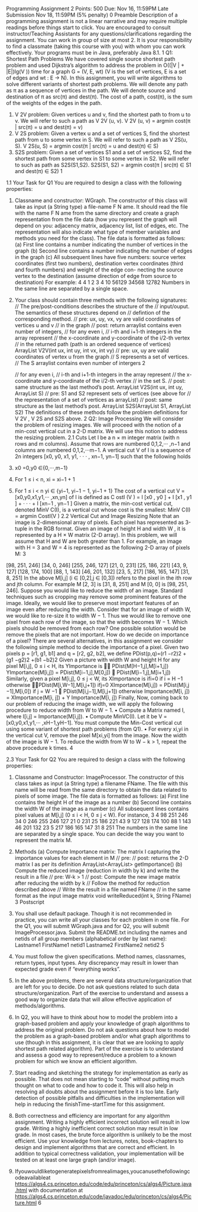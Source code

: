Programming Assignment 2
Points: 500
Due: Nov 16, 11:59PM
Late Submission Nov 18, 11:59PM (5% penalty)
0 Preamble
Description of a programming assignment is not a linear narrative and may require multiple readings before things start to click. You are encouraged to consult instructor/Teaching Assistants for any questions/clarifications regarding the assignment. You can work in group of size at most 2. It is your responsibility to find a classmate (taking this course with you) with whom you can work effectively. Your programs must be in Java, preferably Java 8.1.
1 Q1: Shortest Path Problems
We have covered single source shortest path problem and used Dijkstra’s algorithm to address the problem in O((|V | + |E|)lg(V )) time for a graph G = (V, E, wt) (V is the set of vertices, E is a set of edges and wt : E → N). In this assignment, you will write algorithms to solve different variants of shortest path problems. We will denote any path as π as a sequence of vertices in the path. We will denote source and destination of π as src(π) and dest(π). The cost of a path, cost(π), is the sum of the weights of the edges in the path.
1. V 2V problem: Given vertices u and v, find the shortest path to from u to v. We will refer to such a path as V 2V (u, v).
V 2V (u, v) = argmin cost(π | src(π) = u and dest(π) = v)
2. V 2S problem: Given a vertex u and a set of vertices S, find the shortest path from u to some
vertex in S. We will refer to such a path as V 2S(u, S).
V 2S(u, S) = argmin cost(π | src(π) = u and dest(π) ∈ S)
3. S2S problem: Given a set of vertices S1 and a set of vertices S2, find the shortest path from some vertex in S1 to some vertex in S2. We will refer to such as path as S2S(S1,S2).
S2S(S1, S2) = argmin cost(π | src(π) ∈ S1 and dest(π) ∈ S2) 1

1.1 Your Task for Q1
You are required to design a class with the following properties:
1. Classname and constructor: WGraph. The constructor of this class will take as input (a String type) a file-name F N ame. It should read the file with the name F N ame from the same directory and create a graph representation from the file data (how you represent the graph will depend on you: adjacency matrix, adjacency list, list of edges, etc. The representation will also indicate what type of member variables and methods you need for the class). The file data is formatted as follows:
(a) First line contains a number indicating the number of vertices in the graph
(b) Second line contains a number indicating the number of edges in the graph
(c) All subsequent lines have five numbers: source vertex coordinates (first two numbers), destination vertex coordinates (third and fourth numbers) and weight of the edge con- necting the source vertex to the destination (assume direction of edge from source to destination)
For example:
4
4
1 2 3 4 10 56129 34568 12782
Numbers in the same line are separated by a single space.
2. Your class should contain three methods with the following signatures:
     // The pre/post-conditions describes the structure of the
     // input/ouput. The semantics of these structures depend on
     // defintion of the corresponding method.
     // pre:  ux, uy, vx, vy are valid coordinates of vertices u and v
     //       in the graph
     // post: return arraylist contains even number of integers,
     //       for any even i,
     //       i-th and i+1-th integers in the array represent
     //       the x-coordinate and y-coordinate of the i/2-th vertex
     //       in the returned path (path is an ordered sequence of vertices)
     ArrayList<Integer> V2V(int ux, int uy, int vx, int vy)
     // pre:  ux, uy are valid coordinates of vertex u from the graph
     //       S represents a set of vertices.
     //       The S arraylist contains even number of intergers
2

     //       for any even i,
     //       i-th and i+1-th integers in the array represent
     //       the x-coordinate and y-coordinate of the i/2-th vertex
     //       in the set S.
     // post: same structure as the last method’s post.
     ArrayList<Integer> V2S(int ux, int uy, ArrayList<Integer> S)
     // pre:  S1 and S2 represent sets of vertices (see above for
     //       the representation of a set of vertices as arrayList)
     // post: same structure as the last method’s post.
     ArrayList<Integer> S2S(ArrayList<Integer> S1, ArrayList<Integer> S2)
The definitions of these methods follow the problem definitions for V 2V , V 2S and S2S above.
2 Q2: Image Processing
We will consider the problem of resizing images. We will proceed with the notion of a min-cost vertical cut in a 2-D matrix. We will use this notion to address the resizing problem.
2.1 Cuts
Let I be a n × m integer matrix (with n rows and m columns). Assume that rows are numbered 0,1,2,··· ,n−1 and columns are numbered 0,1,2,···m−1. A vertical cut V of I is a sequence of 2n integers [x0, y0, x1, y1, · · · , xn−1, yn−1] such that the following holds
1. x0 =0,y0 ∈{0,···,m−1}
2. For 1 ≤ i < n, xi = xi−1 + 1
3. For 1 ≤ i < n yi ∈ {yi−1, yi−1 − 1, yi−1 + 1}
The cost of a vertical cut V = [x0,y0,x1,y1,··· ,xn,yn] of I is defined as C ostI (V ) = I [x0 , y0 ] + I [x1 , y1 ] + · · · + I [xn−1 , yn−1 ]
Given a matrix, the min-cost vertical cut, denoted MinV C(I), is a vertical cut whose cost is the smallest:
MinV C(I) = argmin CostI(V ) 2.2 Vertical Cut and Image Resizing
Note that an image is 2-dimensional array of pixels. Each pixel has represented as 3-tuple in the RGB format. Given an image of height H and width W , it is represented by a H × W matrix (2-D array). In this problem, we will assume that H and W are both greater than 1. For example, an image with H = 3 and W = 4 is represented as the following 2-D array of pixels M:
3

[98, 251, 246]  [34, 0, 246]  [255, 246, 127]  [21, 0, 231]
[25, 186, 221]  [43, 9, 127]  [128, 174, 100]  [88, 1, 143]
[46, 201, 132]  [23, 5, 217]  [186, 165, 147]  [31, 8, 251]
In the above M[i,j] (i ∈ [0,2],j ∈ [0,3]) refers to the pixel in the ith row and jth column. For example M [2, 3] is [31, 8, 251] and M [0, 0] is [98, 251, 246].
Suppose you would like to reduce the width of an image. Standard techniques such as cropping may remove some prominent features of the image. Ideally, we would like to preserve most important features of an image even after reducing the width. Consider that for an image of width W, we would like to re-size it to width W − 1. Thus we would like to remove one pixel from each row of the image, so that the width becomes W − 1. Which pixels should be removed from each row? One possible solution would be remove the pixels that are not important. How do we decide on importance of a pixel? There are several alternatives, in this assignment we consider the following simple method to decide the importance of a pixel.
Given two pixels p = [r1, g1, b1] and q = [r2, g2, b2], we define
PDist(p,q)=(r1 −r2)2 +(g1 −g2)2 +(b1 −b2)2
Given a picture with width W and height H for any pixel M[i,j], 0 ≤ i < H, its YImportance is
 PDist(M[H−1,j],M[i+1,j]) YImportance(M[i,j]) = PDist(M[i−1,j],M[0,j])
 PDist(M[i−1,j],M[i+1,j]) Similarly, given a pixel M[i,j], 0 ≤ j < W, its XImportance is
ifi=0
if i = H −1 otherwise
PDist(M[i,W−1],M[i,j+1]) ifj=0 XImportance(M[i,j]) = PDist(M[i,j −1],M[i,0]) if j = W −1
 PDist(M[i,j−1],M[i,j+1]) otherwise Importance(M[i, j]) = XImportance(M[i, j]) + Y Importance(M[i, j])
Finally,
Now, coming back to our problem of reducing the image width, we will apply the following
procedure to reduce width from W to W − 1.
• Compute a Matrix named I, where I[i,j] = Importance(M[i,j]).
• Compute MinVC(I). Let it be V = [x0,y0,x1,y1,··· ,xH−1,yH−1]. You must compute the Min-Cost vertical cut using some variant of shortest path problems (from Q1).
• For every xi,yi in the vertical cut V, remove the pixel M[xi,yi] from the image. Now the width of the image is W − 1.
To reduce the width from W to W − k > 1, repeat the above procedure k times.
4

2.3 Your Task for Q2
You are required to design a class with the following properties:
1. Classname and Constructor: ImageProcessor. The constructor of this class takes as input (a String type) a filename FName. The file with this name will be read from the same directory to obtain the data related to pixels of some image. The file data is formatted as follows:
(a) First line contains the height H of the image as a number
(b) Second line contains the width W of the image as a number
(c) All subsequent lines contains pixel values at M[i,j] (0 ≤ i < H, 0 ≤ j < W). For instance,
         3
         4
         98 251 246 34 0 246 255 246 127 21 0 231
         25 186 221 43 9 127 128 174 100 88 1 143
         46 201 132 23 5 217 186 165 147 31 8 251
The numbers in the same line are separated by a single space. You can decide the way you want to represent the matrix M.
2. Methods
(a) Compute Importance matrix: The matrix I capturing the importance values for each
element in M
         // pre:
         // post: returns the 2-D matrix I as per its definition
         ArrayList<ArrayList<Integer>> getImportance()
(b) Compute the reduced image (reduction in width by k) and write the result in a file
         // pre:  W-k > 1
         // post: Compute the new image matrix after reducing the width by k
         //       Follow the method for reduction described above
         //       Write the result in a file named FName
         //       in the same format as the input image matrix
         void writeReduced(int k, String FName)
3 Postscript
1. You shall use default package. Though it is not recommended in practice, you can write all your classes for each problem in one file. For the Q1, you will submit WGraph.java and for Q2, you will submit ImageProcessor.java.
Submit the README.txt including the names and netids of all group members (alphabetical order by last name):
Lastname1 FirstName1 netid1
Lastname2 FirstName2 netid2
5

2. You must follow the given specifications. Method names, classnames, return types, input types. Any discrepancy may result in lower than expected grade even if “everything works”.
3. In the above problems, there are several data structure/organization that are left for you to decide. Do not ask questions related to such data structure/organization. Part of the exercise to understand and assess a good way to organize data that will allow effective application of methods/algorithms.
4. In Q2, you will have to think about how to model the problem into a graph-based problem and apply your knowledge of graph algorithms to address the original problem. Do not ask questions about how to model the problem as a graph-based problem and/or what graph algorithms to use (though in this assignment, it is clear that we are looking to apply shortest path related algorithm). Part of the exercise is to understand and assess a good way to represent/reduce a problem to a known problem for which we know an efficient algorithm.
5. Start reading and sketching the strategy for implementation as early as possible. That does not mean starting to “code” without putting much thought on what to code and how to code it. This will also help in resolving all doubts about the assignment before it is too late. Early detection of possible pitfalls and difficulties in the implementation will help in reducing the finishTime-startTime for this assignment.
6. Both correctness and efficiency are important for any algorithm assignment. Writing a highly efficient incorrect solution will result in low grade. Writing a highly inefficient correct solution may result in low grade. In most cases, the brute force algorithm is unlikely to be the most efficient. Use your knowledge from lectures, notes, book-chapters to design and implement algorithms that are correct and efficient. In addition to typical correctness validation, your implementation will be tested on at least one large graph (and/or image).
7. Ifyouwouldliketogeneratepixelsfromrealimages,youcanusethefollowingcodeavailableat https://algs4.cs.princeton.edu/code/edu/princeton/cs/algs4/Picture.java.html with documentation at https://algs4.cs.princeton.edu/code/javadoc/edu/princeton/cs/algs4/Picture.html
6
